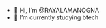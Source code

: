 - 👋 Hi, I’m @RAYALAMANOGNA
- 🌱 I’m currently studying btech

<!---
RAYALAMANOGNA/RAYALAMANOGNA is a ✨ special ✨ repository because its `README.md` (this file) appears on your GitHub profile.
You can click the Preview link to take a look at your changes.
--->
